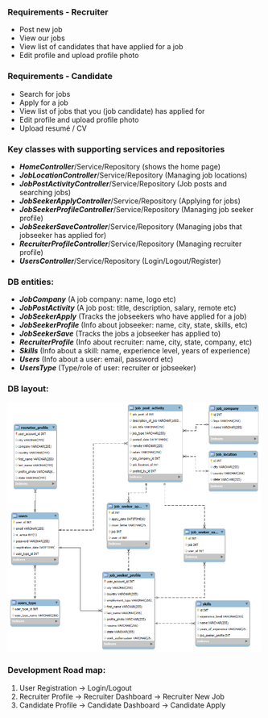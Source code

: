 ### Requirements - Recruiter
- Post new job
- View our jobs
- View list of candidates that have applied for a job
- Edit profile and upload profile photo

### Requirements - Candidate
- Search for jobs
- Apply for a job
- View list of jobs that you (job candidate) has applied for
- Edit profile and upload profile photo
- Upload resumé / CV

### Key classes with supporting services and repositories
- ___HomeController___/Service/Repository (shows the home page)
- ___JobLocationController___/Service/Repository (Managing job locations)
- ___JobPostActivityController___/Service/Repository (Job posts and searching jobs)
- ___JobSeekerApplyController___/Service/Repository (Applying for jobs)
- ___JobSeekerProfileController___/Service/Repository (Managing job seeker profile)
- ___JobSeekerSaveController___/Service/Repository (Managing jobs that jobseeker has applied for)
- ___RecruiterProfileController___/Service/Repository (Managing recruiter profile)
- ___UsersController___/Service/Repository (Login/Logout/Register)


### DB entities:
- ___JobCompany___ (A job company: name, logo etc)
- ___JobPostActivity___ (A job post: title, description, salary, remote etc)
- ___JobSeekerApply___ (Tracks the jobseekers who have applied for a job)
- ___JobSeekerProfile___ (Info about jobseeker: name, city, state, skills, etc)
- ___JobSeekerSave___ (Tracks the jobs a jobseeker has applied to)
- ___RecruiterProfile___ (Info about recruiter: name, city, state, company, etc)
- ___Skills___ (Info about a skill: name, experience level, years of experience)
- ___Users___ (Info about a user: email, password etc)
- ___UsersType___ (Type/role of user: recruiter or jobseeker)

### DB layout:
![DB DIAGRAM](/assets/images/db_diagram.png)

### Development Road map:
1. User Registration -> Login/Logout
2. Recruiter Profile -> Recruiter Dashboard -> Recruiter New Job
3. Candidate Profile -> Candidate Dashboard -> Candidate Apply